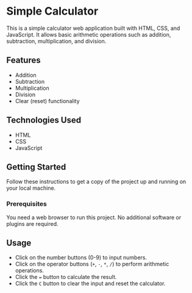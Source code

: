# Simple Calculator

This is a simple calculator web application built with HTML, CSS, and JavaScript. It allows basic arithmetic operations such as
addition, subtraction, multiplication, and division.

## Features

- Addition
- Subtraction
- Multiplication
- Division
- Clear (reset) functionality

## Technologies Used

- HTML
- CSS
- JavaScript

## Getting Started

Follow these instructions to get a copy of the project up and running on your local machine.

### Prerequisites

You need a web browser to run this project. No additional software or plugins are required.


## Usage

- Click on the number buttons (0-9) to input numbers.
- Click on the operator buttons (`+`, `-`, `*`, `/`) to perform arithmetic operations.
- Click the `=` button to calculate the result.
- Click the `C` button to clear the input and reset the calculator.


